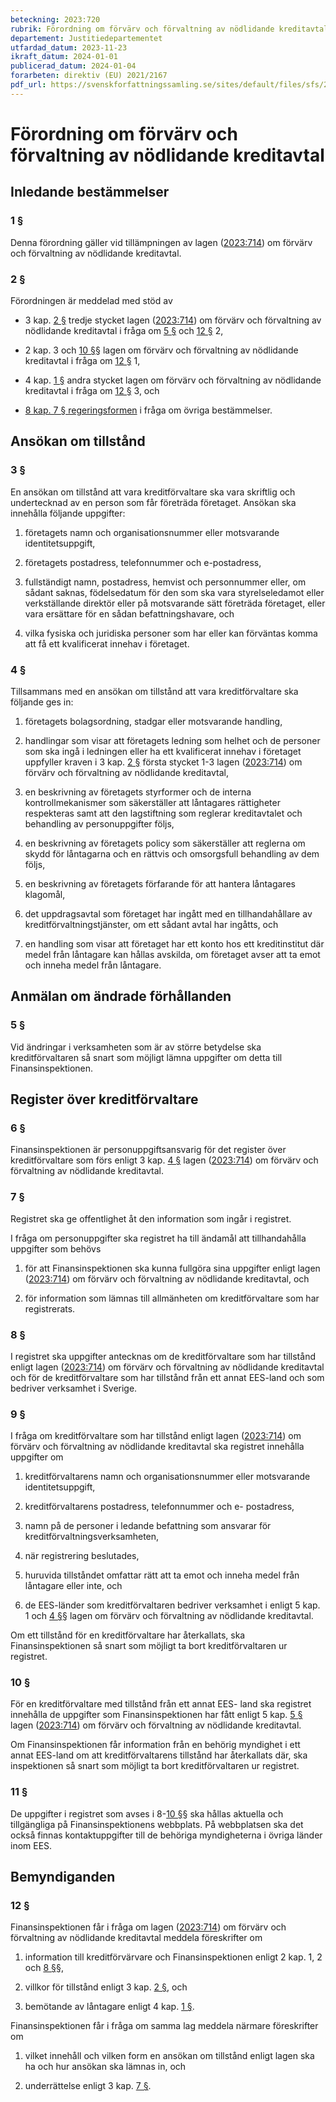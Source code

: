 ```yaml
---
beteckning: 2023:720
rubrik: Förordning om förvärv och förvaltning av nödlidande kreditavtal
departement: Justitiedepartementet
utfardad_datum: 2023-11-23
ikraft_datum: 2024-01-01
publicerad_datum: 2024-01-04
forarbeten: direktiv (EU) 2021/2167
pdf_url: https://svenskforfattningssamling.se/sites/default/files/sfs/2023-11/SFS2023-720.pdf
---
```


# Förordning om förvärv och förvaltning av nödlidande kreditavtal

## Inledande bestämmelser

### 1 §

Denna förordning gäller vid tillämpningen av lagen ([2023:714](https://selex.se/eli/sfs/2023/714)) om förvärv och förvaltning av nödlidande kreditavtal.

### 2 §

Förordningen är meddelad med stöd av

- 3 kap. [2 §](#kap3.2) tredje stycket lagen ([2023:714](https://selex.se/eli/sfs/2023/714)) om förvärv och förvaltning av nödlidande kreditavtal i fråga om [5 §](#5) och [12 §](#12) 2,

- 2 kap. 3 och [10 §](#10)§ lagen om förvärv och förvaltning av nödlidande kreditavtal i fråga om [12 §](#12) 1,

- 4 kap. [1 §](#kap4.1) andra stycket lagen om förvärv och förvaltning av nödlidande kreditavtal i fråga om [12 §](#12) 3, och

- [8 kap. 7 § regeringsformen](https://selex.se/eli/sfs/1974/152#kap8.7) i fråga om övriga bestämmelser.

## Ansökan om tillstånd

### 3 §

En ansökan om tillstånd att vara kreditförvaltare ska vara skriftlig och undertecknad av en person som får företräda företaget. Ansökan ska innehålla följande uppgifter:

1. företagets namn och organisationsnummer eller motsvarande identitetsuppgift,

2. företagets postadress, telefonnummer och e-postadress,

3. fullständigt namn, postadress, hemvist och personnummer eller, om sådant saknas, födelsedatum för den som ska vara styrelseledamot eller verkställande direktör eller på motsvarande sätt företräda företaget, eller vara ersättare för en sådan befattningshavare, och

4. vilka fysiska och juridiska personer som har eller kan förväntas komma att få ett kvalificerat innehav i företaget.

### 4 §

Tillsammans med en ansökan om tillstånd att vara kreditförvaltare ska följande ges in:

1. företagets bolagsordning, stadgar eller motsvarande handling,

2. handlingar som visar att företagets ledning som helhet och de personer som ska ingå i ledningen eller ha ett kvalificerat innehav i företaget uppfyller kraven i 3 kap. [2 §](#kap3.2) första stycket 1-3 lagen ([2023:714](https://selex.se/eli/sfs/2023/714)) om förvärv och förvaltning av nödlidande kreditavtal,

3. en beskrivning av företagets styrformer och de interna kontrollmekanismer som säkerställer att låntagares rättigheter respekteras samt att den lagstiftning som reglerar kreditavtalet och behandling av personuppgifter följs,

4. en beskrivning av företagets policy som säkerställer att reglerna om skydd för låntagarna och en rättvis och omsorgsfull behandling av dem följs,

5. en beskrivning av företagets förfarande för att hantera låntagares klagomål,

6. det uppdragsavtal som företaget har ingått med en tillhandahållare av kreditförvaltningstjänster, om ett sådant avtal har ingåtts, och

7. en handling som visar att företaget har ett konto hos ett kreditinstitut där medel från låntagare kan hållas avskilda, om företaget avser att ta emot och inneha medel från låntagare.

## Anmälan om ändrade förhållanden

### 5 §

Vid ändringar i verksamheten som är av större betydelse ska kreditförvaltaren så snart som möjligt lämna uppgifter om detta till Finansinspektionen.

## Register över kreditförvaltare

### 6 §

Finansinspektionen är personuppgiftsansvarig för det register över kreditförvaltare som förs enligt 3 kap. [4 §](#kap3.4) lagen ([2023:714](https://selex.se/eli/sfs/2023/714)) om förvärv och förvaltning av nödlidande kreditavtal.

### 7 §

Registret ska ge offentlighet åt den information som ingår i registret.

I fråga om personuppgifter ska registret ha till ändamål att tillhandahålla uppgifter som behövs

1. för att Finansinspektionen ska kunna fullgöra sina uppgifter enligt lagen ([2023:714](https://selex.se/eli/sfs/2023/714)) om förvärv och förvaltning av nödlidande kreditavtal, och

2. för information som lämnas till allmänheten om kreditförvaltare som har registrerats.

### 8 §

I registret ska uppgifter antecknas om de kreditförvaltare som har tillstånd enligt lagen ([2023:714](https://selex.se/eli/sfs/2023/714)) om förvärv och förvaltning av nödlidande kreditavtal och för de kreditförvaltare som har tillstånd från ett annat EES-land och som bedriver verksamhet i Sverige.

### 9 §

I fråga om kreditförvaltare som har tillstånd enligt lagen ([2023:714](https://selex.se/eli/sfs/2023/714)) om förvärv och förvaltning av nödlidande kreditavtal ska registret innehålla uppgifter om

1. kreditförvaltarens namn och organisationsnummer eller motsvarande identitetsuppgift,

2. kreditförvaltarens postadress, telefonnummer och e- postadress,

3. namn på de personer i ledande befattning som ansvarar för kreditförvaltningsverksamheten,

4. när registrering beslutades,

5. huruvida tillståndet omfattar rätt att ta emot och inneha medel från låntagare eller inte, och

6. de EES-länder som kreditförvaltaren bedriver verksamhet i enligt 5 kap. 1 och [4 §](#4)§ lagen om förvärv och förvaltning av nödlidande kreditavtal.

Om ett tillstånd för en kreditförvaltare har återkallats, ska Finansinspektionen så snart som möjligt ta bort kreditförvaltaren ur registret.

### 10 §

För en kreditförvaltare med tillstånd från ett annat EES- land ska registret innehålla de uppgifter som Finansinspektionen har fått enligt 5 kap. [5 §](#kap5.5) lagen ([2023:714](https://selex.se/eli/sfs/2023/714)) om förvärv och förvaltning av nödlidande kreditavtal.

Om Finansinspektionen får information från en behörig myndighet i ett annat EES-land om att kreditförvaltarens tillstånd har återkallats där, ska inspektionen så snart som möjligt ta bort kreditförvaltaren ur registret.

### 11 §

De uppgifter i registret som avses i 8-[10 §](#10)§ ska hållas aktuella och tillgängliga på Finansinspektionens webbplats. På webbplatsen ska det också finnas kontaktuppgifter till de behöriga myndigheterna i övriga länder inom EES.

## Bemyndiganden

### 12 §

Finansinspektionen får i fråga om lagen ([2023:714](https://selex.se/eli/sfs/2023/714)) om förvärv och förvaltning av nödlidande kreditavtal meddela föreskrifter om

1. information till kreditförvärvare och Finansinspektionen enligt 2 kap. 1, 2 och [8 §](#8)§,

2. villkor för tillstånd enligt 3 kap. [2 §](#kap3.2), och

3. bemötande av låntagare enligt 4 kap. [1 §](#kap4.1).

Finansinspektionen får i fråga om samma lag meddela närmare föreskrifter om

1. vilket innehåll och vilken form en ansökan om tillstånd enligt lagen ska ha och hur ansökan ska lämnas in, och

2. underrättelse enligt 3 kap. [7 §](#kap3.7).